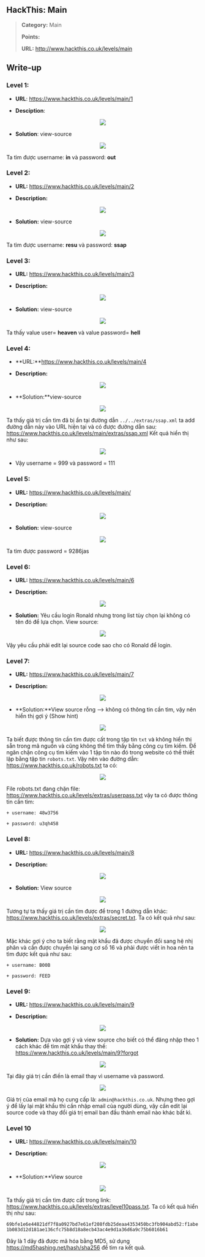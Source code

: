 ## HackThis: Main

> **Category:** Main
>
> **Points:** 
>
> **URL:** http://www.hackthis.co.uk/levels/main

## Write-up

### Level 1:

- **URL**: https://www.hackthis.co.uk/levels/main/1

- **Desciption**:

<p align="center"><img src="https://github.com/TrinhTu/web_developer/blob/master/Task23_CTF_HackThis/Main/image/1.1.png"/></p>

- **Solution**: view-source

<p align="center"><img src="https://github.com/TrinhTu/web_developer/blob/master/Task23_CTF_HackThis/Main/image/1.png"/></p>

Ta tìm được username: **in** và password: **out**

### Level 2:

- **URL:** https://www.hackthis.co.uk/levels/main/2

- **Description:**

<p align="center"><img src="https://github.com/TrinhTu/web_developer/blob/master/Task23_CTF_HackThis/Main/image/2.1.png"/></p>

- **Solution:** view-source

<p align="center"><img src="https://github.com/TrinhTu/web_developer/blob/master/Task23_CTF_HackThis/Main/image/1.png"/></p>

Ta tìm được username: **resu** và password: **ssap**

### Level 3:

- **URL:** https://www.hackthis.co.uk/levels/main/3

- **Description:**

<p align="center"><img src="https://github.com/TrinhTu/web_developer/blob/master/Task23_CTF_HackThis/Main/image/3.1.png"/></p>

- **Solution:** view-source

<p align="center"><img src="https://github.com/TrinhTu/web_developer/blob/master/Task23_CTF_HackThis/Main/image/3.png"/></p>

Ta thấy value user= **heaven** và value password= **hell** 

### Level 4:

- **URL:**https://www.hackthis.co.uk/levels/main/4

- **Description:**

<p align="center"><img src="https://github.com/TrinhTu/web_developer/blob/master/Task23_CTF_HackThis/Main/image/4.1.png"/></p>

- **Solution:**view-source

<p align="center"><img src="https://github.com/TrinhTu/web_developer/blob/master/Task23_CTF_HackThis/Main/image/4.png"/></p>

Ta thấy giá trị cần tìm đã bị ẩn tại đường dẫn `../../extras/ssap.xml` ta add đường dẫn này vào URL hiện tại và có được đường dẫn sau: https://www.hackthis.co.uk/levels/main/extras/ssap.xml Kết quả hiển thị như sau:

<p align="center"><img src="https://github.com/TrinhTu/web_developer/blob/master/Task23_CTF_HackThis/Main/image/4-1.png"/></p>

- Vậy username = 999 và password = 111

### Level 5:

- **URL:** https://www.hackthis.co.uk/levels/main/

- **Description:** 

<p align="center"><img src="https://github.com/TrinhTu/web_developer/blob/master/Task23_CTF_HackThis/Main/image/5.1.png"/></p>

- **Solution:** view-source

<p align="center"><img src="https://github.com/TrinhTu/web_developer/blob/master/Task23_CTF_HackThis/Main/image/5.png"/></p>

Ta tìm được password = 9286jas

### Level 6:

- **URL:** https://www.hackthis.co.uk/levels/main/6

- **Description:**

<p align="center"><img src="https://github.com/TrinhTu/web_developer/blob/master/Task23_CTF_HackThis/Main/image/6.1.png"/></p>

- **Solution:** Yêu cầu login Ronald nhưng trong list tùy chọn lại không có tên đó để lựa chọn. View source:

<p align="center"><img src="https://github.com/TrinhTu/web_developer/blob/master/Task23_CTF_HackThis/Main/image/6.png"/></p>

Vậy yêu cầu phải edit lại source code sao cho có Ronald để login.

### Level 7:

- **URL:** https://www.hackthis.co.uk/levels/main/7

- **Description:**

<p align="center"><img src="https://github.com/TrinhTu/web_developer/blob/master/Task23_CTF_HackThis/Main/image/7.1.png"/></p>

- **Solution:**View source rỗng --> không có thông tin cần tìm, vậy nên hiển thị gợi ý (Show hint)

<p align="center"><img src="https://github.com/TrinhTu/web_developer/blob/master/Task23_CTF_HackThis/Main/image/7-1.png"/></p>

Ta biết được thông tin cần tìm được cất trong tập tin `txt` và không hiển thị sẵn trong mã nguồn và cũng không thể tìm thấy bằng công cụ tìm kiếm. Để ngăn chặn công cụ tìm kiếm vào 1 tập tin nào đó trong website có thể thiết lập bằng tập tin `robots.txt`. Vậy nên vào đường dẫn: https://www.hackthis.co.uk/robots.txt ta có:

<p align="center"><img src="https://github.com/TrinhTu/web_developer/blob/master/Task23_CTF_HackThis/Main/image/7.png"/></p>

File robots.txt đang chặn file: https://www.hackthis.co.uk/levels/extras/userpass.txt vậy ta có được thông tin cần tìm:

	+ username: 48w3756

	+ password: u3qh458

### Level 8:

- **URL:** https://www.hackthis.co.uk/levels/main/8

- **Description:**

<p align="center"><img src="https://github.com/TrinhTu/web_developer/blob/master/Task23_CTF_HackThis/Main/image/8.1.png"/></p>

- **Solution:** View source

<p align="center"><img src="https://github.com/TrinhTu/web_developer/blob/master/Task23_CTF_HackThis/Main/image/8-1.png"/></p>

Tương tự ta thấy giá trị cần tìm được để trong 1 đường dẫn khác: https://www.hackthis.co.uk/levels/extras/secret.txt. Ta có kết quả như sau:

<p align="center"><img src="https://github.com/TrinhTu/web_developer/blob/master/Task23_CTF_HackThis/Main/image/8.png"/></p>

Mặc khác gợi ý cho ta biết rằng mật khẩu đã được chuyển đổi sang hệ nhị phân và cần được chuyển lại sang cơ số 16 và phải được viết in hoa nên ta tìm được kết quả như sau:

	+ username: B00B

	+ password: FEED

### Level 9:

- **URL:** https://www.hackthis.co.uk/levels/main/9

- **Description:**

<p align="center"><img src="https://github.com/TrinhTu/web_developer/blob/master/Task23_CTF_HackThis/Main/image/9.1.png"/></p>

- **Solution:** Dựa vào gợi ý và view source cho biết có thể đăng nhập theo 1 cách khác để tìm mật khẩu thay thế: https://www.hackthis.co.uk/levels/main/9?forgot

<p align="center"><img src="https://github.com/TrinhTu/web_developer/blob/master/Task23_CTF_HackThis/Main/image/9-1.png"/></p>

Tại đây giá trị cần điền là email thay vì username và password. 

<p align="center"><img src="https://github.com/TrinhTu/web_developer/blob/master/Task23_CTF_HackThis/Main/image/9.png"/></p>

Giá trị của email mà họ cung cấp là: `admin@hackthis.co.uk`. Nhưng theo gợi ý để lấy lại mật khẩu thì cần nhập email của người dùng, vậy cần edit lại source code và thay đổi giá trị email ban đầu thành email nào khác bất kì.

### Level 10

- **URL:** https://www.hackthis.co.uk/levels/main/10

- **Description:**

<p align="center"><img src="https://github.com/TrinhTu/web_developer/blob/master/Task23_CTF_HackThis/Main/image/10.1.png"/></p>

- **Solution:**View source

<p align="center"><img src="https://github.com/TrinhTu/web_developer/blob/master/Task23_CTF_HackThis/Main/image/9.png"/></p>

Ta thấy giá trị cần tìm được cất trong link: https://www.hackthis.co.uk/levels/extras/level10pass.txt. Ta có kết quả hiển thị như sau:

`69bfe1e6e44821df7f8a0927bd7e61ef208fdb25deaa4353450bc3fb904abd52:f1abe1b083d12d181ae136cfc75b8d18a8ecb43ac4e9d1a36d6a9c75b6016b61`

Đây là 1 dãy đã được mã hóa bằng MD5, sử dụng https://md5hashing.net/hash/sha256 để tìm ra kết quả.
